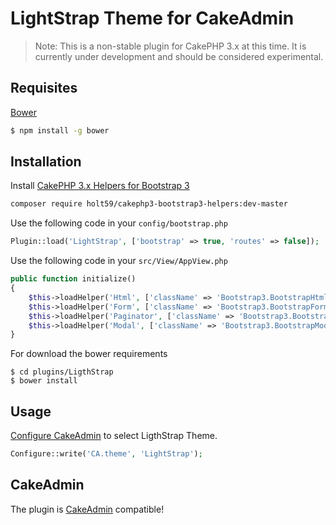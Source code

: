 # LightStrap Theme for CakeAdmin

> Note: This is a non-stable plugin for CakePHP 3.x at this time. It is currently under development and should be considered experimental.

## Requisites

[Bower](http://bower.io/)
```sh 
$ npm install -g bower
```


## Installation

Install [CakePHP 3.x Helpers for Bootstrap 3](https://github.com/Holt59/cakephp3-bootstrap3-helpers)
```sh
composer require holt59/cakephp3-bootstrap3-helpers:dev-master
```


Use the following code in your `config/bootstrap.php` 
```php
Plugin::load('LightStrap', ['bootstrap' => true, 'routes' => false]);
```


Use the following code in your `src/View/AppView.php` 
```php
public function initialize()
{
	$this->loadHelper('Html', ['className' => 'Bootstrap3.BootstrapHtml']);
	$this->loadHelper('Form', ['className' => 'Bootstrap3.BootstrapForm']);
	$this->loadHelper('Paginator', ['className' => 'Bootstrap3.BootstrapPaginator']);
	$this->loadHelper('Modal', ['className' => 'Bootstrap3.BootstrapModal']);
}
```


For download the bower requirements
```
$ cd plugins/LigthStrap
$ bower install
```


## Usage

[Configure CakeAdmin](https://github.com/cakemanager/cakeadmin-docs/blob/1.0/docs/general/configurations.md) to select LigthStrap Theme.
```php
Configure::write('CA.theme', 'LightStrap');
```


## CakeAdmin

The plugin is [CakeAdmin](https://github.com/cakemanager/cakephp-cakeadmin) compatible!
